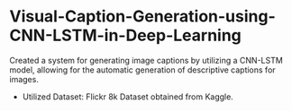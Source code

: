 # Visual-Caption-Generation-using-CNN-LSTM-in-Deep-Learning
Created a system for generating image captions by utilizing a CNN-LSTM model, allowing for the automatic generation of descriptive captions for images.

- Utilized Dataset: Flickr 8k Dataset obtained from Kaggle.



